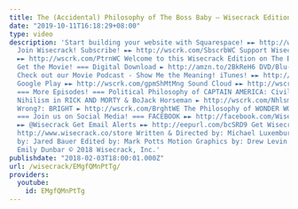 ```yaml
---
title: The (Accidental) Philosophy of The Boss Baby – Wisecrack Edition
date: "2019-10-11T16:18:29+08:00"
type: video
description: 'Start building your website with Squarespace! ►► http://wscrk.com/SqrspcWE
  Join Wisecrack! Subscribe! ►► http://wscrk.com/SbscrbWC Support Wisecrack on Patreon!
  ►► http://wscrk.com/PtrnWC Welcome to this Wisecrack Edition on The Boss Baby! ===
  Get the Movie! === Digital Download ► http://amzn.to/2BkReH6 DVD/Blu-ray ► http://amzn.to/2ERXcPB
  Check out our Movie Podcast - Show Me the Meaning! iTunes! ►► http://wscrk.com/ituShMtMng
  Google Play ►► http://wscrk.com/gpmShMtMng Sound Cloud ►► http://wscrk.com/scdShMtMng
  === More Episodes! === Political Philosophy of CAPTAIN AMERICA: Civil War ► http://wscrk.com/CpCvWrWE
  Nihilism in RICK AND MORTY & BoJack Horseman ► http://wscrk.com/NhlsmWE What Went
  Wrong?: BRIGHT ► http://wscrk.com/BrghtWE The Philosophy of WONDER WOMAN ► http://wscrk.com/WdrWnWE
  === Join us on Social Media! === FACEBOOK ►► http://facebook.com/WisecrackEDU TWITTER
  ►► @Wisecrack Get Email Alerts ►► http://eepurl.com/bcSRD9 Get Wisecrack Gear! ►►
  http://www.wisecrack.co/store Written & Directed by: Michael Luxemburg Narrated
  by: Jared Bauer Edited by: Mark Potts Motion Graphics by: Drew Levin Produced by:
  Emily Dunbar © 2018 Wisecrack, Inc.'
publishdate: "2018-02-03T18:00:01.000Z"
url: /wisecrack/EMgfQMnPtTg/
providers:
  youtube:
    id: EMgfQMnPtTg
---
```

